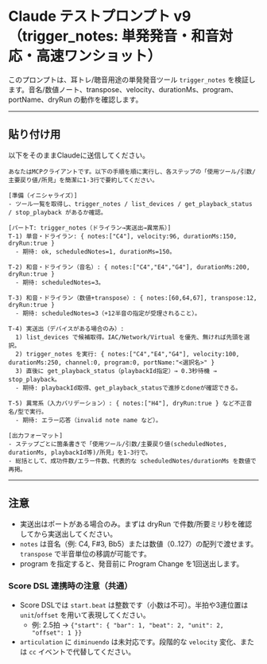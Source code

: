 # Claude テストプロンプト v9（trigger_notes: 単発発音・和音対応・高速ワンショット）

このプロンプトは、耳トレ/聴音用途の単発発音ツール `trigger_notes` を検証します。音名/数値ノート、transpose、velocity、durationMs、program、portName、dryRun の動作を確認します。

---

## 貼り付け用
以下をそのままClaudeに送信してください。

```
あなたはMCPクライアントです。以下の手順を順に実行し、各ステップの「使用ツール/引数/主要戻り値/所見」を簡潔に1-3行で要約してください。

[準備（イニシャライズ）]
- ツール一覧を取得し、trigger_notes / list_devices / get_playback_status / stop_playback があるか確認。

[パートT: trigger_notes（ドライラン→実送出→異常系）]
T-1) 単音・ドライラン: { notes:["C4"], velocity:96, durationMs:150, dryRun:true }
  - 期待: ok, scheduledNotes=1, durationMs=150。

T-2) 和音・ドライラン（音名）: { notes:["C4","E4","G4"], durationMs:200, dryRun:true }
  - 期待: scheduledNotes=3。

T-3) 和音・ドライラン（数値+transpose）: { notes:[60,64,67], transpose:12, dryRun:true }
  - 期待: scheduledNotes=3（+12半音の指定が受理されること）。

T-4) 実送出（デバイスがある場合のみ）:
  1) list_devices で候補取得。IAC/Network/Virtual を優先、無ければ先頭を選択。
  2) trigger_notes を実行: { notes:["C4","E4","G4"], velocity:100, durationMs:250, channel:0, program:0, portName:"<選択名>" }
  3) 直後に get_playback_status（playbackId指定）→ 0.3秒待機 → stop_playback。
  - 期待: playbackId取得、get_playback_statusで進捗とdoneが確認できる。

T-5) 異常系（入力バリデーション）: { notes:["H4"], dryRun:true } など不正音名/型で実行。
  - 期待: エラー応答（invalid note name など）。

[出力フォーマット]
- ステップごとに箇条書きで「使用ツール/引数/主要戻り値(scheduledNotes, durationMs, playbackId等)/所見」を1-3行で。
- 総括として、成功件数/エラー件数、代表的な scheduledNotes/durationMs を数値で再掲。
```

---

## 注意
- 実送出はポートがある場合のみ。まずは dryRun で件数/所要ミリ秒を確認してから実送出してください。
- `notes` は音名（例: C4, F#3, Bb5）または数値（0..127）の配列で渡せます。`transpose` で半音単位の移調が可能です。
- program を指定すると、発音前に Program Change を1回送出します。

### Score DSL 連携時の注意（共通）
- Score DSLでは `start.beat` は整数です（小数は不可）。半拍や3連位置は `unit`/`offset` を用いて表現してください。
  - 例: 2.5拍 → `{"start": { "bar": 1, "beat": 2, "unit": 2, "offset": 1 }}`
- `articulation` に `diminuendo` は未対応です。段階的な `velocity` 変化、または `cc` イベントで代替してください。
